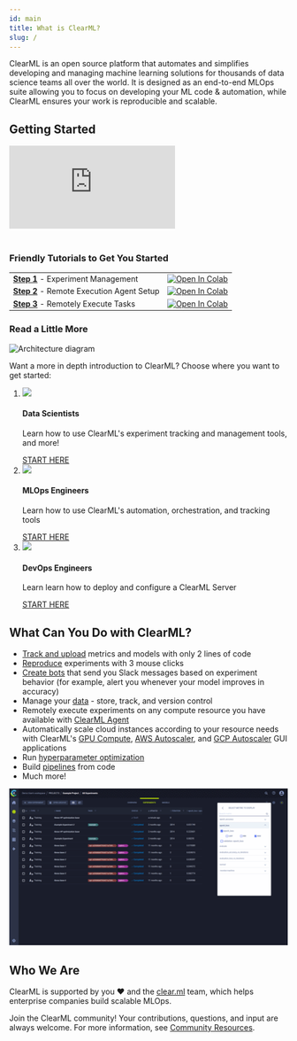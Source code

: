 ```yaml
---
id: main
title: What is ClearML?
slug: /
---
```


ClearML is an open source platform that automates and simplifies developing and managing machine learning solutions
for thousands of data science teams all over the world.
It is designed as an end-to-end MLOps suite allowing you to focus on developing your ML code & automation,
while ClearML ensures your work is reproducible and scalable.


## Getting Started

<div style={{position: 'relative', overflow: 'hidden', width: '100%', paddingTop: '56.25%', marginBottom: '32px' }} >
<iframe style={{position: 'absolute', top: '0', left: '0', bottom: '0', right: '0', width: '100%', height: '100%'}} 
        src="https://www.youtube.com/embed/s3k9ntmQmD4" 
        title="YouTube video player" 
        frameborder="0" 
        allow="accelerometer; autoplay; clipboard-write; encrypted-media; gyroscope; picture-in-picture; fullscreen" 
        allowfullscreen>
</iframe>
</div>

<br/>
    



###  Friendly Tutorials to Get You Started

<div className="tbl-1">

<table>
<tbody>
  <tr>
    <td><a href="https://github.com/allegroai/clearml/blob/master/docs/tutorials/Getting_Started_1_Experiment_Management.ipynb"><b>Step 1</b></a> - Experiment Management</td>
    <td className="align-center"><a className="no-ext-icon" target="_blank" href="https://colab.research.google.com/github/allegroai/clearml/blob/master/docs/tutorials/Getting_Started_1_Experiment_Management.ipynb">
  <img src="https://colab.research.google.com/assets/colab-badge.svg" alt="Open In Colab"/>
</a></td>
  </tr>
  <tr>
    <td><a href="https://github.com/allegroai/clearml/blob/master/docs/tutorials/Getting_Started_2_Setting_Up_Agent.ipynb"><b>Step 2</b></a> - Remote Execution Agent Setup</td>
    <td className="align-center"><a className="no-ext-icon" target="_blank" href="https://colab.research.google.com/github/allegroai/clearml/blob/master/docs/tutorials/Getting_Started_2_Setting_Up_Agent.ipynb">
  <img src="https://colab.research.google.com/assets/colab-badge.svg" alt="Open In Colab"/>
</a></td>
  </tr>
  <tr>
    <td><a href="https://github.com/allegroai/clearml/blob/master/docs/tutorials/Getting_Started_3_Remote_Execution.ipynb"><b>Step 3</b></a> - Remotely Execute Tasks</td>
    <td className="align-center"><a className="no-ext-icon" target="_blank" href="https://colab.research.google.com/github/allegroai/clearml/blob/master/docs/tutorials/Getting_Started_3_Remote_Execution.ipynb">
  <img src="https://colab.research.google.com/assets/colab-badge.svg" alt="Open In Colab"/>
</a></td>
  </tr>
</tbody>
</table>

</div>


### Read a Little More

<div class="max-w-75 align-center">

![Architecture diagram](../img/clearml_architecture.png)

</div>

Want a more in depth introduction to ClearML? Choose where you want to get started: 


<div class="cml-card">
    <ol>
        <li>
            <i>
                <img src="/docs/latest/icons/ico-data-scientist.svg" />
            </i>
            <h4>Data Scientists</h4>
            <p>Learn how to use ClearML's experiment tracking and management tools, and more!</p>
            <span class="btn-link">
                <a href="getting_started/ds/ds_first_steps">START HERE</a>
            </span>
        </li>
        <li>
            <i>
                <img src="/docs/latest/icons/ico-mlops-engineer.svg" />
            </i>
            <h4>MLOps Engineers</h4>
            <p>Learn how to use ClearML's automation, orchestration, and tracking tools</p>
            <span class="btn-link">
                <a href="getting_started/mlops/mlops_first_steps">START HERE</a>
            </span>
        </li>
        <li>
            <i>
                <img src="/docs/latest/icons/ico-devops-engineer.svg" />
            </i>
            <h4>DevOps Engineers</h4>
            <p>Learn learn how to deploy and configure a ClearML Server</p>
            <span class="btn-link">
                <a href="./deploying_clearml/clearml_server#deployment">START HERE</a>
            </span>
        </li>
    </ol>
</div>


## What Can You Do with ClearML?

- [Track and upload](../fundamentals/task.md) metrics and models with only 2 lines of code
- [Reproduce](../webapp/webapp_exp_reproducing.md) experiments with 3 mouse clicks
- [Create bots](../guides/services/slack_alerts.md) that send you Slack messages based on experiment behavior (for example,
alert you whenever your model improves in accuracy)
- Manage your [data](../clearml_data/clearml_data.md) - store, track, and version control 
- Remotely execute experiments on any compute resource you have available with [ClearML Agent](../clearml_agent.md)  
- Automatically scale cloud instances according to your resource needs with ClearML's [GPU Compute](../webapp/applications/apps_gpu_compute.md), 
[AWS Autoscaler](../webapp/applications/apps_aws_autoscaler.md), and [GCP Autoscaler](../webapp/applications/apps_gcp_autoscaler.md)
GUI applications
- Run [hyperparameter optimization](../fundamentals/hpo.md) 
- Build [pipelines](../pipelines/pipelines.md) from code 
- Much more!

![Webapp gif](../img/gif/webapp_screenshots.gif)

## Who We Are
ClearML is supported by you :heart: and the [clear.ml](https://clear.ml) team, which helps enterprise companies build scalable MLOps.

Join the ClearML community! Your contributions, questions, and input are always welcome. For more information, see [Community Resources](../community.md).  
